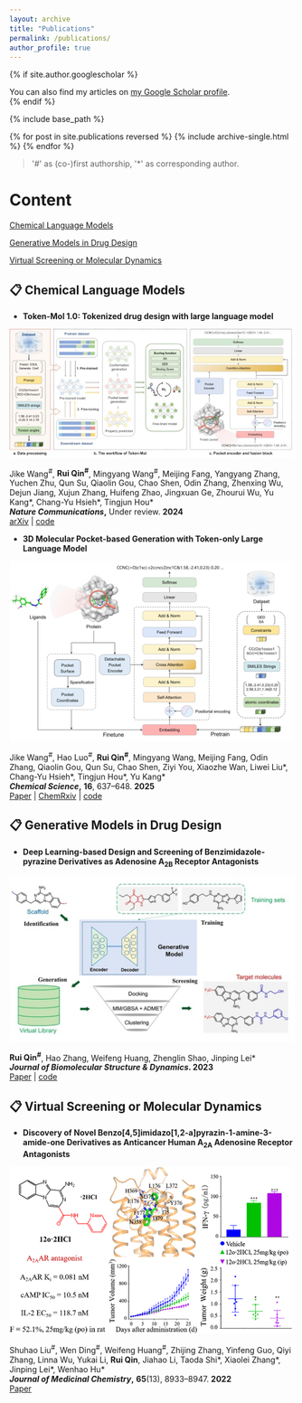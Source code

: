 ```yaml
---
layout: archive
title: "Publications"
permalink: /publications/
author_profile: true
---
```


{% if site.author.googlescholar %}
  <div class="wordwrap">You can also find my articles on <a href="https://scholar.google.com/citations?user=XfIWfBcAAAAJ">my Google Scholar profile</a>.</div>
{% endif %}

{% include base_path %}

{% for post in site.publications reversed %}
  {% include archive-single.html %}
{% endfor %}

> '#' as (co-)first authorship, '*' as corresponding author.

<h1>Content</h1>

[Chemical Language Models](#1)  

[Generative Models in Drug Design](#2)  

[Virtual Screening or Molecular Dynamics](#3)

<p id="1"></p> 

<h2>📋 Chemical Language Models</h2>

* **Token-Mol 1.0: Tokenized drug design with large language model**

![](/images/Token-Mol.jpg)  

  Jike Wang<sup>#</sup>, **Rui Qin<sup>#</sup>**, Mingyang Wang<sup>#</sup>, Meijing Fang, Yangyang Zhang, Yuchen Zhu, Qun Su, Qiaolin Gou, Chao Shen, Odin Zhang, Zhenxing Wu, Dejun Jiang, Xujun Zhang, Huifeng Zhao, Jingxuan Ge, Zhourui Wu, Yu Kang\*, Chang-Yu Hsieh\*, Tingjun Hou\*  
    ***Nature Communications*,** Under review. **2024**  
    [arXiv](https://arxiv.org/abs/2407.07930) | [code](https://github.com/jkwang93/Token-Mol)  

* **3D Molecular Pocket-based Generation with Token-only Large Language Model**

![](/images/3DSMILESGPT.png)  

  Jike Wang<sup>#</sup>, Hao Luo<sup>#</sup>, **Rui Qin<sup>#</sup>**, Mingyang Wang, Meijing Fang, Odin Zhang, Qiaolin Gou, Qun Su, Chao Shen, Ziyi You, Xiaozhe Wan, Liwei Liu\*, Chang-Yu Hsieh\*, Tingjun Hou\*, Yu Kang\*  
    ***Chemical Science*,** **16**, 637–648. **2025**  
    [Paper](https://doi.org/10.1039/D4SC06864E) | [ChemRxiv](http://dx.doi.org/10.26434/chemrxiv-2024-0ckgt) | [code](https://github.com/ashipiling/GPT_3DSMILES)

<p id="2"></p> 

<h2>📋 Generative Models in Drug Design</h2>

* **Deep Learning-based Design and Screening of Benzimidazole-pyrazine Derivatives as Adenosine A<sub>2B</sub> Receptor Antagonists**

![](/images/tbsd_a_2295974_uf0001_c.jpg)  

  **Rui Qin<sup>#</sup>**, Hao Zhang, Weifeng Huang, Zhenglin Shao, Jinping Lei\*  
  ***Journal of Biomolecular Structure & Dynamics*. 2023**  
  [Paper](http://dx.doi.org/10.1080/07391102.2023.2295974) | [code](https://github.com/sorui-qin/A2BAR_Antagonists_Design)    

<p id="3"></p> 

<h2>📋 Virtual Screening or Molecular Dynamics</h2>

* **Discovery of Novel Benzo[4,5]imidazo[1,2-a]pyrazin-1-amine-3-amide-one Derivatives as Anticancer Human A<sub>2A</sub> Adenosine Receptor Antagonists**

![](/images/images_medium_jm2c00101_0015.gif)  

Shuhao Liu<sup>#</sup>, Wen Ding<sup>#</sup>, Weifeng Huang<sup>#</sup>, Zhijing Zhang, Yinfeng Guo, Qiyi Zhang, Linna Wu, Yukai Li, **Rui Qin**, Jiahao Li, Taoda Shi\*, Xiaolei Zhang\*, Jinping Lei\*, Wenhao Hu\*  
  ***Journal of Medicinal Chemistry*,**  **65**(13), 8933–8947. **2022**  
  [Paper](https://doi.org/10.1021/acs.jmedchem.2c00101)